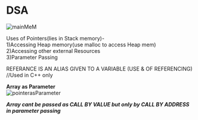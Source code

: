 # DSA

![mainMeM](https://user-images.githubusercontent.com/32811341/89572918-71199100-d847-11ea-860b-a6d502e75cb4.png)


Uses of Pointers(lies in Stack memory)-                                                                                                                                                                           
  1)Accessing Heap memory(use malloc to access Heap mem)                                                                                                                          
  2)Accessing other external Resources                                                                                                                                                  
  3)Parameter Passing                                                                                                                                                                                     
  
 REFERANCE IS AN ALIAS GIVEN TO A VARIABLE (USE & OF REFERENCING) //Used in C++ only                                                                                                            
 
 
 
 **Array as Parameter**                                                                                                                                                                                       
 ![pointerasParameter](https://user-images.githubusercontent.com/32811341/89731548-95eb4f80-da65-11ea-8622-4f3f560b5380.png)
 
 ***Array cant be passed as CALL BY VALUE but only by CALL BY ADDRESS in parameter passing***

